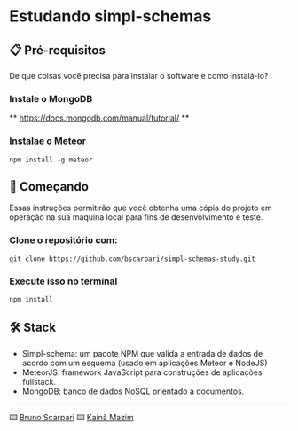 # Estudando simpl-schemas

## 📋 Pré-requisitos

De que coisas você precisa para instalar o software e como instalá-lo?

### Instale o MongoDB

** https://docs.mongodb.com/manual/tutorial/ **


### Instalae o Meteor

```
npm install -g meteor
```

## 🚀 Começando

Essas instruções permitirão que você obtenha uma cópia do projeto em operação na sua máquina local para fins de desenvolvimento e teste.

### Clone o repositório com:

```
git clone https://github.com/bscarpari/simpl-schemas-study.git
```

### Execute isso no terminal

```
npm install
```

## 🛠️ Stack

* Simpl-schema: um pacote NPM que valida a entrada de dados de acordo com um esquema (usado em aplicações Meteor e NodeJS)
* MeteorJS: framework JavaScript para construções de aplicações fullstack.
* MongoDB: banco de dados NoSQL orientado a documentos.

---
⌨️ [Bruno Scarpari](https://github.com/bscarpari/) 
⌨️ [Kainã Mazim](https://github.com/KaMazim) 

